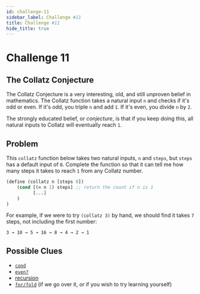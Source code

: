 ```yaml
---
id: challenge-11
sidebar_label: Challenge #11
title: Challenge #11
hide_title: true
---
```


# Challenge 11

## The Collatz Conjecture

The Collatz Conjecture is a very interesting, old, and still unproven belief in
mathematics. The Collatz function takes a natural input `n` and checks if it's
odd or even. If it's odd, you triple `n` and add `1`. If it's even, you divide
`n` by `2`.

The strongly educated belief, or _conjecture_, is that if you keep doing this,
all natural inputs to Collatz will eventually reach `1`.

## Problem

This `collatz` function below takes two natural inputs, `n` and `steps`, but 
`steps` has a default input of `0`. Complete the function so that it can tell me
how many steps it takes to reach `1` from any Collatz number.

``` clojure
(define (collatz n [steps 0])
    (cond [(= n 1) steps] ;; return the count if n is 1
          [...]
    )
)
```

For example, if we were to try `(collatz 3)` by hand, we should find it takes
`7` steps, not including the first number:

`3 → 10 → 5 → 16 → 8 → 4 → 2 → 1`

## Possible Clues

* [`cond`](cond.md)
* [`even?`](https://docs.racket-lang.org/reference/number-types.html#%28def._%28%28quote._~23~25kernel%29._even~3f%29%29)
* [recursion](recursion.md)
* [`for/fold`](fold.md) (if we go over it, or if you wish to try learning yourself)
